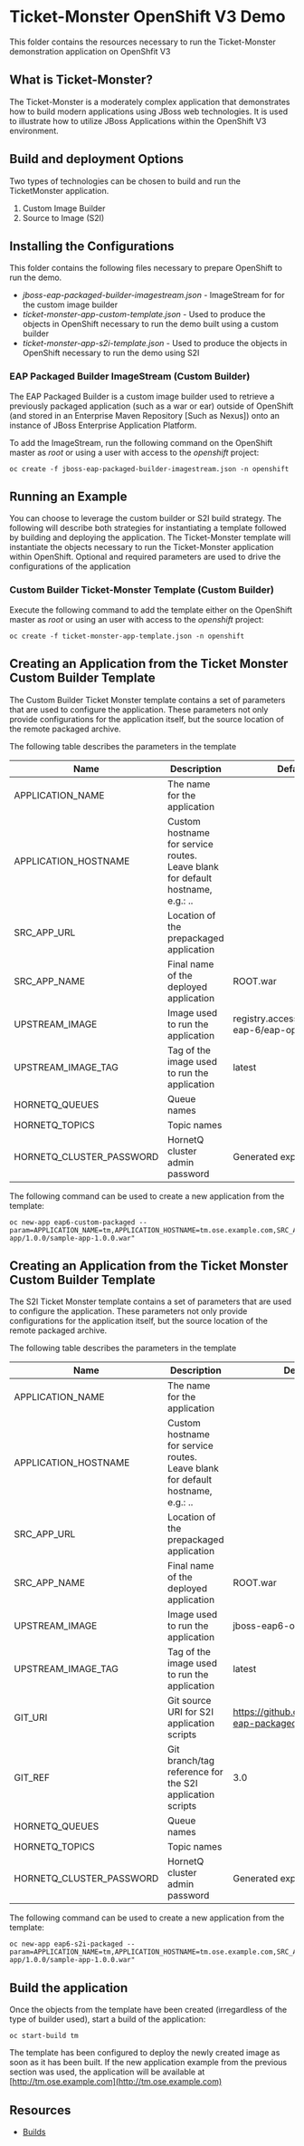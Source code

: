 # Ticket-Monster OpenShift V3 Demo

This folder contains the resources necessary to run the Ticket-Monster demonstration application on OpenShfit V3

## What is Ticket-Monster?

The Ticket-Monster is a moderately complex application that demonstrates how to build modern applications using JBoss web technologies. It is used to illustrate how to utilize JBoss Applications within the OpenShift V3 environment.

## Build and deployment Options

Two types of technologies can be chosen to build and run the TicketMonster application. 

1. Custom Image Builder
2. Source to Image (S2I)

## Installing the Configurations

This folder contains the following files necessary to prepare OpenShift to run the demo. 

* *jboss-eap-packaged-builder-imagestream.json* - ImageStream for for the custom image builder
* *ticket-monster-app-custom-template.json* - Used to produce the objects in OpenShift necessary to run the demo built using a custom builder
* *ticket-monster-app-s2i-template.json* - Used to produce the objects in OpenShift necessary to run the demo using S2I

### EAP Packaged Builder ImageStream (Custom Builder)

The EAP Packaged Builder is a custom image builder used to retrieve a previously packaged application (such as a war or ear) outside of OpenShift (and stored in an Enterprise Maven Repository [Such as Nexus]) onto an instance of JBoss Enterprise Application Platform. 

To add the ImageStream, run the following command on the OpenShift master as *root* or using a user with access to the *openshift* project:

    oc create -f jboss-eap-packaged-builder-imagestream.json -n openshift


## Running an Example

You can choose to leverage the custom builder or S2I build strategy. The following will describe both strategies for instantiating a template followed by building and deploying the application. The Ticket-Monster template will instantiate the objects necessary to run the Ticket-Monster application within OpenShift. Optional and required parameters are used to drive the configurations of the application

### Custom Builder Ticket-Monster Template (Custom Builder)

Execute the following command to add the template either on the OpenShift master as *root* or using an user with access to the *openshift* project:  

    oc create -f ticket-monster-app-template.json -n openshift


## Creating an Application from the Ticket Monster Custom Builder Template

The Custom Builder Ticket Monster template contains a set of parameters that are used to configure the application. These parameters not only provide configurations for the application itself, but the source location of the remote packaged archive.  

The following table describes the parameters in the template

| Name | Description | Default Value|
|----------|----------------|--------------------|
|APPLICATION_NAME| The name for the application| |
|APPLICATION_HOSTNAME|Custom hostname for service routes.  Leave blank for default hostname, e.g.: <application-name>.<project>.<default-domain-suffix>| |
|SRC_APP_URL|Location of the prepackaged application| |
|SRC_APP_NAME|Final name of the deployed application|ROOT.war |
|UPSTREAM_IMAGE|Image used to run the application|registry.access.redhat.com/jboss-eap-6/eap-openshift|
|UPSTREAM_IMAGE_TAG|Tag of the image used to run the application|latest|
|HORNETQ_QUEUES|Queue names| |
|HORNETQ_TOPICS|Topic names| |
|HORNETQ_CLUSTER_PASSWORD|HornetQ cluster admin password|Generated expression|

The following command can be used to create a new application from the template:

    oc new-app eap6-custom-packaged --param=APPLICATION_NAME=tm,APPLICATION_HOSTNAME=tm.ose.example.com,SRC_APP_URL="http://example.com/nexus/com/example/sample-app/1.0.0/sample-app-1.0.0.war"
    

## Creating an Application from the Ticket Monster Custom Builder Template

The S2I Ticket Monster template contains a set of parameters that are used to configure the application. These parameters not only provide configurations for the application itself, but the source location of the remote packaged archive.  

The following table describes the parameters in the template

| Name | Description | Default Value|
|----------|----------------|--------------------|
|APPLICATION_NAME| The name for the application| |
|APPLICATION_HOSTNAME|Custom hostname for service routes.  Leave blank for default hostname, e.g.: <application-name>.<project>.<default-domain-suffix>| |
|SRC_APP_URL|Location of the prepackaged application| |
|SRC_APP_NAME|Final name of the deployed application|ROOT.war |
|UPSTREAM_IMAGE|Image used to run the application|jboss-eap6-openshift|
|UPSTREAM_IMAGE_TAG|Tag of the image used to run the application|latest|
|GIT_URI|Git source URI for S2I application scripts|https://github.com/sabre1041/jboss-eap-packaged-builder|
|GIT_REF|Git branch/tag reference for the S2I application scripts|3.0|
|HORNETQ_QUEUES|Queue names| |
|HORNETQ_TOPICS|Topic names| |
|HORNETQ_CLUSTER_PASSWORD|HornetQ cluster admin password|Generated expression|

The following command can be used to create a new application from the template:

    oc new-app eap6-s2i-packaged --param=APPLICATION_NAME=tm,APPLICATION_HOSTNAME=tm.ose.example.com,SRC_APP_URL="http://example.com/nexus/com/example/sample-app/1.0.0/sample-app-1.0.0.war"
    

## Build the application

Once the objects from the template have been created (irregardless of the type of builder used), start a build of the application:

    oc start-build tm

The template has been configured to deploy the newly created image as soon as it has been built. If the new application example from the previous section was used, the application will be available at [http://tm.ose.example.com](http://tm.ose.example.com)

## Resources

* [Builds](https://github.com/openshift/origin/blob/master/docs/builds.md)